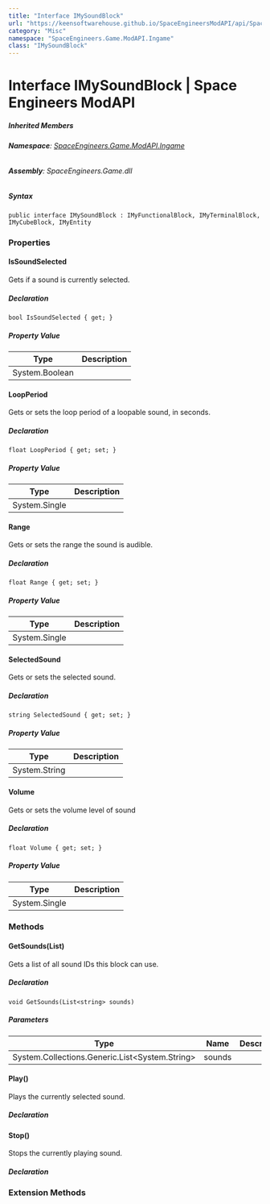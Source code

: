 ```yaml
---
title: "Interface IMySoundBlock"
url: "https://keensoftwarehouse.github.io/SpaceEngineersModAPI/api/SpaceEngineers.Game.ModAPI.Ingame.IMySoundBlock.html"
category: "Misc"
namespace: "SpaceEngineers.Game.ModAPI.Ingame"
class: "IMySoundBlock"
---
```


# Interface IMySoundBlock | Space Engineers ModAPI

##### Inherited Members

###### **Namespace**: [SpaceEngineers.Game.ModAPI.Ingame](https://keensoftwarehouse.github.io/SpaceEngineersModAPI/api/SpaceEngineers.Game.ModAPI.Ingame.html)

###### **Assembly**: SpaceEngineers.Game.dll

##### Syntax

```
public interface IMySoundBlock : IMyFunctionalBlock, IMyTerminalBlock, IMyCubeBlock, IMyEntity
```

### Properties

#### IsSoundSelected

Gets if a sound is currently selected.

##### Declaration

```
bool IsSoundSelected { get; }
```

##### Property Value

| Type | Description |
| --- | --- |
| System.Boolean |     |

#### LoopPeriod

Gets or sets the loop period of a loopable sound, in seconds.

##### Declaration

```
float LoopPeriod { get; set; }
```

##### Property Value

| Type | Description |
| --- | --- |
| System.Single |     |

#### Range

Gets or sets the range the sound is audible.

##### Declaration

```
float Range { get; set; }
```

##### Property Value

| Type | Description |
| --- | --- |
| System.Single |     |

#### SelectedSound

Gets or sets the selected sound.

##### Declaration

```
string SelectedSound { get; set; }
```

##### Property Value

| Type | Description |
| --- | --- |
| System.String |     |

#### Volume

Gets or sets the volume level of sound

##### Declaration

```
float Volume { get; set; }
```

##### Property Value

| Type | Description |
| --- | --- |
| System.Single |     |

### Methods

#### GetSounds(List<String>)

Gets a list of all sound IDs this block can use.

##### Declaration

```
void GetSounds(List<string> sounds)
```

##### Parameters

| Type | Name | Description |
| --- | --- | --- |
| System.Collections.Generic.List<System.String\> | sounds |     |

#### Play()

Plays the currently selected sound.

##### Declaration

#### Stop()

Stops the currently playing sound.

##### Declaration

### Extension Methods